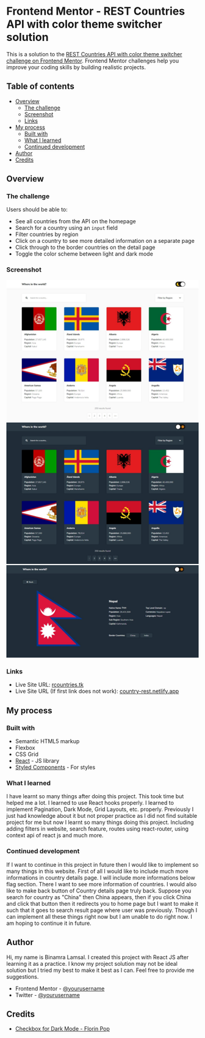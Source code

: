 # Frontend Mentor - REST Countries API with color theme switcher solution

This is a solution to the [REST Countries API with color theme switcher challenge on Frontend Mentor](https://www.frontendmentor.io/challenges/rest-countries-api-with-color-theme-switcher-5cacc469fec04111f7b848ca). Frontend Mentor challenges help you improve your coding skills by building realistic projects.

## Table of contents

- [Overview](#overview)
  - [The challenge](#the-challenge)
  - [Screenshot](#screenshot)
  - [Links](#links)
- [My process](#my-process)
  - [Built with](#built-with)
  - [What I learned](#what-i-learned)
  - [Continued development](#continued-development)
- [Author](#author)
- [Credits](#credits)

## Overview

### The challenge

Users should be able to:

- See all countries from the API on the homepage
- Search for a country using an `input` field
- Filter countries by region
- Click on a country to see more detailed information on a separate page
- Click through to the border countries on the detail page
- Toggle the color scheme between light and dark mode

### Screenshot

![Home Page (Light)](./screenshots/home-light.jpeg)
![Home Page (Dar)](./screenshots/home-dark.jpeg)
![Details Page](./screenshots/country-details.jpeg)

### Links

- Live Site URL: [rcountries.tk](https://rcountries.tk)
- Live Site URL (If first link does not work): [country-rest.netlify.app](https://country-rest.netlify.app/)

## My process

### Built with

- Semantic HTML5 markup
- Flexbox
- CSS Grid
- [React](https://reactjs.org/) - JS library
- [Styled Components](https://styled-components.com/) - For styles

### What I learned

I have learnt so many things after doing this project. This took time but helped me a lot. I learned to use React hooks properly. I learned to implement Pagination, Dark Mode, Grid Layouts, etc. properly. Previously I just had knowledge about it but not proper practice as I did not find suitable project for me but now I learnt so many things doing this project. Including adding filters in website, search feature, routes using react-router, using context api of react js and much more.

### Continued development

If I want to continue in this project in future then I would like to implement so many things in this website. First of all I would like to include much more informations in country details page. I will include more informations below flag section. There I want to see more information of countries. I would also like to make back button of Country details page truly back. Suppose you search for country as "China" then China appears, then if you click China and click that button then it redirects you to home page but I want to make it such that it goes to search result page where user was previously. Though I can implement all these things right now but I am unable to do right now. I am hoping to continue it in future.

## Author

Hi, my name is Binamra Lamsal. I created this project with React JS after learning it as a practice. I know my project solution may not be ideal solution but I tried my best to make it best as I can. Feel free to provide me suggestions.

- Frontend Mentor - [@yourusername](https://www.frontendmentor.io/profile/binamracode)
- Twitter - [@yourusername](https://www.twitter.com/binamralamsal)

## Credits

- [Checkbox for Dark Mode - Florin Pop](https://codepen.io/FlorinPop17/pen/XWWZYYG)

